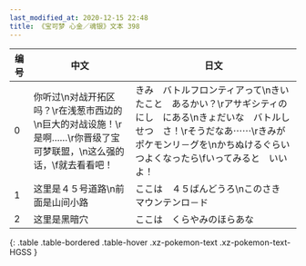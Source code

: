 ```yaml
---
last_modified_at: 2020-12-15 22:48
title: 《宝可梦 心金／魂银》文本 398
---
```

| 编号 | 中文 | 日文 |
| ---- | ---- | ---- |
| 0 | 你听过\n对战开拓区吗？\r在浅葱市西边的\n巨大的对战设施！\r是啊……\r你晋级了宝可梦联盟，\n这么强的话，\f就去看看吧！ | きみ　バトルフロンティアって\nきいたこと　あるかい？\rアサギシティの　にし　にある\nきょだいな　バトルしせつ　さ！\rそうだなあ⋯⋯\rきみが　ポケモンリ－グを\nかちぬけるぐらい　つよくなったら\fいってみると　いいよ！ |
| 1 | 这里是４５号道路\n前面是山间小路 | ここは　４５ばんどうろ\nこのさき　マウンテンロ－ド |
| 2 | 这里是黑暗穴 | ここは　くらやみのほらあな |
{: .table .table-bordered .table-hover .xz-pokemon-text .xz-pokemon-text-HGSS }